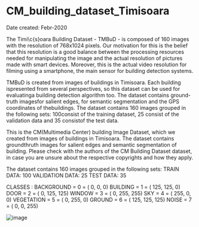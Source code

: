 # CM_building_dataset_Timisoara

Date created: Febr-2020

The Timi\c{s}oara Building Dataset - TMBuD - is composed of 160 images with the resolution of 768x1024 pixels. Our motivation for this is the belief that this resolution is a good balance between the processing resources needed for manipulating the image and the actual resolution of pictures made with smart devices. Moreover, this is the actual video resolution for filming using a smartphone, the main sensor for building detection systems.

TMBuD is created from images of buildings in Timisoara. Each building ispresented from several perspectives, so this dataset can be used for evaluatinga building detection algorithm too. The dataset contains ground-truth imagesfor  salient  edges,  for  semantic  segmentation  and  the  GPS  coordinates  of  thebuildings. The dataset contains 160 images grouped in the following sets: 100consist of the training dataset, 25 consist of the validation data and 35 consistof the test data. 

This is the CM(Multimedia Center) building Image Dataset, which we created from images of buildings in Timisoara. The dataset contains groundthruth images for salient edges and semantic segmentation of building. Please check with the authors of the CM Building Dataset dataset, in case you are unsure about the respective copyrights and how they apply.

The dataset contains 160 images grouped in the following sets:
TRAIN DATA: 100
VALIDATION DATA: 25
TEST DATA: 35

CLASSES :
BACKGROUND	=	0	=	(	0,		0,		0)
BUILDING	=	1	=	(	125,	125,	0)
DOOR		=	2	=	(	0,		125,	125)
WINDOW		=	3	=	(	0,		255,	255)
SKY			=	4	=	(	255,	0,		0)
VEGETATION	=	5	=	(	0,		255,	0)
GROUND		=	6	=	(	125,	125,	125)
NOISE		=	7	=	(	0,		0,		255)

![image](https://user-images.githubusercontent.com/77099016/111601436-0536d800-87db-11eb-93f8-20dcb25d9a9e.png)
